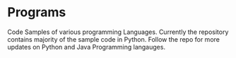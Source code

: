 # Programs
Code Samples of various programming Languages. 
Currently the repository contains majority of the sample code in Python. 
Follow the repo for more updates on Python and Java Programming langauges. 
